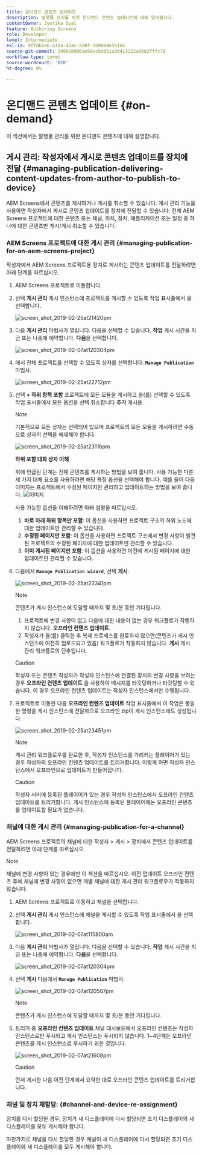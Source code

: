 ```yaml
---
title: 온디맨드 콘텐츠 업데이트
description: 발행물 관리를 위한 온디맨드 콘텐츠 업데이트에 대해 알아봅니다.
contentOwner: Jyotika Syal
feature: Authoring Screens
role: Developer
level: Intermediate
exl-id: 9ffdb1eb-a1ba-42ac-a30f-260004e5b165
source-git-commit: 299018986ae58ecbdb51a30413222a9682fffc76
workflow-type: tm+mt
source-wordcount: '828'
ht-degree: 0%

---
```


# 온디맨드 콘텐츠 업데이트 {#on-demand}

이 섹션에서는 발행물 관리를 위한 온디맨드 콘텐츠에 대해 설명합니다.

## 게시 관리: 작성자에서 게시로 콘텐츠 업데이트를 장치에 전달 {#managing-publication-delivering-content-updates-from-author-to-publish-to-device}

AEM Screens에서 콘텐츠를 게시하거나 게시를 취소할 수 있습니다. 게시 관리 기능을 사용하면 작성자에서 게시로 콘텐츠 업데이트를 장치에 전달할 수 있습니다. 전체 AEM Screens 프로젝트에 대한 콘텐츠 또는 채널, 위치, 장치, 애플리케이션 또는 일정 중 하나에 대한 콘텐츠만 게시/게시 취소할 수 있습니다.

### AEM Screens 프로젝트에 대한 게시 관리 {#managing-publication-for-an-aem-screens-project}

작성자에서 AEM Screens 프로젝트용 장치로 게시하는 콘텐츠 업데이트를 전달하려면 아래 단계를 따르십시오.

1. AEM Screens 프로젝트로 이동합니다.
1. 선택 **게시 관리** 게시 인스턴스에 프로젝트를 게시할 수 있도록 작업 표시줄에서 을 선택합니다.

   ![screen_shot_2019-02-25at21420pm](assets/screen_shot_2019-02-25at21420pm.png)

1. 다음 **게시 관리** 마법사가 열립니다. 다음을 선택할 수 있습니다. **작업** 게시 시간을 지금 또는 나중에 예약합니다. **다음**&#x200B;을 선택합니다.

   ![screen_shot_2019-02-07at120304pm](assets/screen_shot_2019-02-07at120304pm.png)

1. 에서 전체 프로젝트를 선택할 수 있도록 상자를 선택합니다. **`Manage Publication`** 마법사.

   ![screen_shot_2019-02-25at22712pm](assets/screen_shot_2019-02-25at22712pm.png)

1. 선택 **+ 하위 항목 포함** 프로젝트에 모든 모듈을 게시하고 을(를) 선택할 수 있도록 작업 표시줄에서 모든 옵션을 선택 취소합니다 **추가** 게시용.

   >[!NOTE]
   >
   >기본적으로 모든 상자는 선택되어 있으며 프로젝트의 모든 모듈을 게시하려면 수동으로 상자의 선택을 해제해야 합니다.

   ![screen_shot_2019-02-25at23116pm](assets/screen_shot_2019-02-25at23116pm.png)

   **하위 포함 대화 상자 이해**

   위에 언급된 단계는 전체 콘텐츠를 게시하는 방법을 보여 줍니다. 사용 가능한 다른 세 가지 대체 요소를 사용하려면 해당 특정 옵션을 선택해야 합니다.
예를 들어 다음 이미지는 프로젝트에서 수정된 페이지만 관리하고 업데이트하는 방법을 보여 줍니다.
   ![이미지](assets/author-publish-manage.png)

   사용 가능한 옵션을 이해하려면 아래 설명을 따르십시오.

   1. **바로 아래 하위 항목만 포함**: 이 옵션을 사용하면 프로젝트 구조의 하위 노드에 대한 업데이트만 관리할 수 있습니다.
   1. **수정된 페이지만 포함**: 이 옵션을 사용하면 프로젝트 구조에서 변경 사항이 발견된 프로젝트의 수정된 페이지에 대한 업데이트만 관리할 수 있습니다.
   1. **이미 게시된 페이지만 포함**: 이 옵션을 사용하면 이전에 게시된 페이지에 대한 업데이트만 관리할 수 있습니다.


1. 다음에서 **`Manage Publication wizard`**, 선택 **게시**.

   ![screen_shot_2019-02-25at23341pm](assets/screen_shot_2019-02-25at23341pm.png)

   >[!NOTE]
   >
   >콘텐츠가 게시 인스턴스에 도달할 때까지 몇 초/분 동안 기다립니다.
   >
   >
   >    1. 프로젝트에 변경 사항이 없고 다음에 대한 내용이 없는 경우 워크플로가 작동하지 않습니다. **오프라인 컨텐츠 업데이트**.
   >    1. 작성자가 을(를) 클릭한 후 복제 프로세스를 완료하지 않으면(콘텐츠가 게시 인스턴스에 여전히 업로드되고 있음) 워크플로가 작동하지 않습니다. **게시** 게시 관리 워크플로의 단추입니다.

   >[!CAUTION]
   >작성자 또는 콘텐츠 작성자가 작성자 인스턴스에 연결된 장치의 변경 사항을 보려는 경우 **오프라인 컨텐츠 업데이트** 을 사용하여 메시지를 타깃팅하거나 타깃팅할 수 있습니다. 이 경우 오프라인 컨텐츠 업데이트는 작성자 인스턴스에서만 수행됩니다.

1. 프로젝트로 이동한 다음 **오프라인 컨텐츠 업데이트** 작업 표시줄에서 이 작업은 동일한 명령을 게시 인스턴스에 전달하므로 오프라인 zip이 게시 인스턴스에도 생성됩니다.

   ![screen_shot_2019-02-25at23451pm](assets/screen_shot_2019-02-25at23451pm.png)


   >[!NOTE]
   >
   >게시 관리 워크플로우를 완료한 후, 작성자 인스턴스를 가리키는 플레이어가 있는 경우 작성자의 오프라인 컨텐츠 업데이트를 트리거합니다. 이렇게 하면 작성자 인스턴스에서 오프라인으로 업데이트가 만들어집니다.

   >[!CAUTION]
   >
   >작성자 서버에 등록된 플레이어가 있는 경우 작성자 인스턴스에서 오프라인 컨텐츠 업데이트를 트리거합니다. 게시 인스턴스에 등록된 플레이어에는 오프라인 콘텐츠를 업데이트할 필요가 없습니다.

### 채널에 대한 게시 관리 {#managing-publication-for-a-channel}

AEM Screens 프로젝트의 채널에 대한 작성자 > 게시 > 장치에서 콘텐츠 업데이트를 전달하려면 아래 단계를 따르십시오.

>[!NOTE]
>
>채널에 변경 사항이 있는 경우에만 이 섹션을 따르십시오. 이전 업데이트 오프라인 컨텐츠 후에 채널에 변경 사항이 없으면 개별 채널에 대한 게시 관리 워크플로우가 작동하지 않습니다.

1. AEM Screens 프로젝트로 이동하고 채널을 선택합니다.
1. 선택 **게시 관리** 게시 인스턴스에 채널을 게시할 수 있도록 작업 표시줄에서 을 선택합니다.

   ![screen_shot_2019-02-07at115800am](assets/screen_shot_2019-02-07at115800am.png)

1. 다음 **게시 관리** 마법사가 열립니다. 다음을 선택할 수 있습니다. **작업** 게시 시간을 지금 또는 나중에 예약합니다. **다음**&#x200B;을 선택합니다.

   ![screen_shot_2019-02-07at120304pm](assets/screen_shot_2019-02-07at120304pm.png)

1. 선택 **게시** 다음에서 **`Manage Publication`** 마법사.

   ![screen_shot_2019-02-07at120507pm](assets/screen_shot_2019-02-07at120507pm.png)

   >[!NOTE]
   >
   >콘텐츠가 게시 인스턴스에 도달할 때까지 몇 초/분 동안 기다립니다.

1. 트리거 중 **오프라인 컨텐츠 업데이트** 채널 대시보드에서 오프라인 컨텐츠는 작성자 인스턴스로만 푸시되고 게시 인스턴스는 푸시되지 않습니다. 1~4단계는 오프라인 콘텐츠를 게시 인스턴스로 푸시하기 위한 것입니다.

   ![screen_shot_2019-02-07at21608pm](assets/screen_shot_2019-02-07at21608pm.png)

   >[!CAUTION]
   >
   >먼저 게시한 다음 이전 단계에서 요약한 대로 오프라인 콘텐츠 업데이트를 트리거합니다.

### 채널 및 장치 재할당: {#channel-and-device-re-assignment}

장치를 다시 할당한 경우, 장치가 새 디스플레이에 다시 할당되면 초기 디스플레이와 새 디스플레이를 모두 게시해야 합니다.

마찬가지로 채널을 다시 할당한 경우 채널이 새 디스플레이에 다시 할당되면 초기 디스플레이와 새 디스플레이를 모두 게시해야 합니다.
